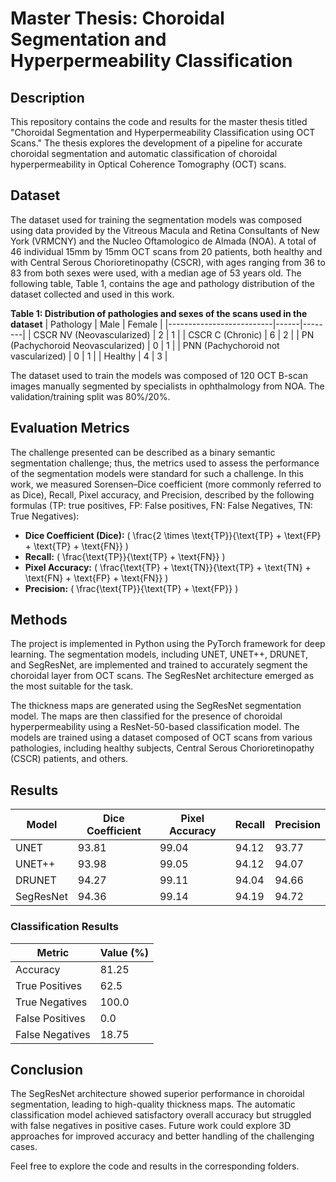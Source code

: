 # Master Thesis: Choroidal Segmentation and Hyperpermeability Classification

## Description
This repository contains the code and results for the master thesis titled "Choroidal Segmentation and Hyperpermeability Classification using OCT Scans." The thesis explores the development of a pipeline for accurate choroidal segmentation and automatic classification of choroidal hyperpermeability in Optical Coherence Tomography (OCT) scans.

## Dataset

The dataset used for training the segmentation models was composed using data provided by the Vitreous Macula and Retina Consultants of New York (VRMCNY) and the Nucleo Oftamologico de Almada (NOA). A total of 46 individual 15mm by 15mm OCT scans from 20 patients, both healthy and with Central Serous Chorioretinopathy (CSCR), with ages ranging from 36 to 83 from both sexes were used, with a median age of 53 years old. The following table, Table 1, contains the age and pathology distribution of the dataset collected and used in this work.

**Table 1: Distribution of pathologies and sexes of the scans used in the dataset**
| Pathology                | Male | Female |
|--------------------------|------|--------|
| CSCR NV (Neovascularized) | 2    | 1      |
| CSCR C (Chronic)          | 6    | 2      |
| PN (Pachychoroid Neovascularized) | 0 | 1      |
| PNN (Pachychoroid not vascularized) | 0 | 1      |
| Healthy                  | 4    | 3      |

The dataset used to train the models was composed of 120 OCT B-scan images manually segmented by specialists in ophthalmology from NOA. The validation/training split was 80%/20%.

## Evaluation Metrics

The challenge presented can be described as a binary semantic segmentation challenge; thus, the metrics used to assess the performance of the segmentation models were standard for such a challenge. In this work, we measured Sorensen–Dice coefficient (more commonly referred to as Dice), Recall, Pixel accuracy, and Precision, described by the following formulas (TP: true positives, FP: False positives, FN: False Negatives, TN: True Negatives):

- **Dice Coefficient (Dice):** \( \frac{2 \times \text{TP}}{\text{TP} + \text{FP} + \text{TP} + \text{FN}} \)
- **Recall:** \( \frac{\text{TP}}{\text{TP} + \text{FN}} \)
- **Pixel Accuracy:** \( \frac{\text{TP} + \text{TN}}{\text{TP} + \text{TN} + \text{FN} + \text{FP} + \text{FN}} \)
- **Precision:** \( \frac{\text{TP}}{\text{TP} + \text{FP}} \)


## Methods
The project is implemented in Python using the PyTorch framework for deep learning. The segmentation models, including UNET, UNET++, DRUNET, and SegResNet, are implemented and trained to accurately segment the choroidal layer from OCT scans. The SegResNet architecture emerged as the most suitable for the task.

The thickness maps are generated using the SegResNet segmentation model. The maps are then classified for the presence of choroidal hyperpermeability using a ResNet-50-based classification model. The models are trained using a dataset composed of OCT scans from various pathologies, including healthy subjects, Central Serous Chorioretinopathy (CSCR) patients, and others.

## Results

| Model        | Dice Coefficient | Pixel Accuracy | Recall | Precision |
|--------------|------------------|----------------|--------|-----------|
| UNET         | 93.81            | 99.04          | 94.12  | 93.77     |
| UNET++       | 93.98            | 99.05          | 94.12  | 94.07     |
| DRUNET       | 94.27            | 99.11          | 94.04  | 94.66     |
| SegResNet    | 94.36            | 99.14          | 94.19  | 94.72     |

### Classification Results

| Metric          | Value (%)  |
|-----------------|------------|
| Accuracy        | 81.25      |
| True Positives  | 62.5       |
| True Negatives  | 100.0      |
| False Positives | 0.0        |
| False Negatives | 18.75      |

## Conclusion
The SegResNet architecture showed superior performance in choroidal segmentation, leading to high-quality thickness maps. The automatic classification model achieved satisfactory overall accuracy but struggled with false negatives in positive cases. Future work could explore 3D approaches for improved accuracy and better handling of the challenging cases.

Feel free to explore the code and results in the corresponding folders.
